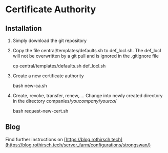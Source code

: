 # Certificate Authority

## Installation

1. Simply download the git repository

2. Copy the file central/templates/defaults.sh to def_locl.sh. The def_locl will not be overwritten by a git pull and is ignored in the .gitignore file

    cp central/templates/defaults.sh def_locl.sh

3. Create a new certificate authority

    bash new-ca.sh

4. Create, revoke, transfer, renew,.... 
Change into newly created directory in the directory companies/_youcompany_/_yourca_/

    bash request-new-cert.sh

## Blog
Find further instructions on [https://blog.rothirsch.tech](https://blog.rothirsch.tech/server_farm/configurations/strongswan/)
